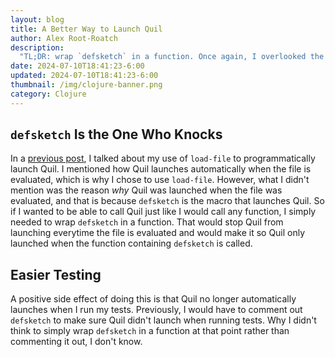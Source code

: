 ```yaml
---
layout: blog
title: A Better Way to Launch Quil
author: Alex Root-Roatch
description:
  "TL;DR: wrap `defsketch` in a function. Once again, I overlooked the simplest solution."
date: 2024-07-10T18:41:23-6:00
updated: 2024-07-10T18:41:23-6:00
thumbnail: /img/clojure-banner.png
category: Clojure
---
```


## `defsketch` Is the One Who Knocks

In a [previous post](https://arootroatch-blog.vercel.app/launching-quil-commmand-line), I talked about my use of `load-file` to programmatically launch Quil. I mentioned how Quil launches automatically when the file is evaluated, which is why I chose to use `load-file`. However, what I didn't mention was the reason *why* Quil was launched when the file was evaluated, and that is because `defsketch` is the macro that launches Quil. So if I wanted to be able to call Quil just like I would call any function, I simply needed to wrap `defsketch` in a function. That would stop Quil from launching everytime the file is evaluated and would make it so Quil only launched when the function containing `defsketch` is called.

## Easier Testing

A positive side effect of doing this is that Quil no longer automatically launches when I run my tests. Previously, I would have to comment out `defsketch` to make sure Quil didn't launch when running tests. Why I didn't think to simply wrap `defsketch` in a function at that point rather than commenting it out, I don't know. 


